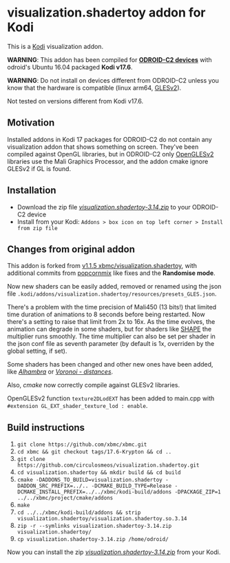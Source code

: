 # visualization.shadertoy addon for Kodi

This is a [Kodi](http://kodi.tv) visualization addon.

**WARNING**: This addon has been compiled for **[ODROID-C2 devices](https://www.hardkernel.com/shop/odroid-c2/)** with odroid's Ubuntu 16.04 packaged **Kodi v17.6**.

**WARNING**: Do not install on devices different from ODROID-C2 unless you know that the hardware is compatible (linux arm64, [GLESv2](https://en.wikipedia.org/wiki/OpenGL_ES)).

Not tested on versions different from Kodi v17.6.

## Motivation

Installed addons in Kodi 17 packages for ODROID-C2 do not contain any visualization addon that shows something on screen. They've been compiled against OpenGL libraries, but in ODROID-C2 only [OpenGLESv2](https://en.wikipedia.org/wiki/OpenGL_ES) libraries use the Mali Graphics Processor, and the addon cmake ignore GLESv2 if GL is found.

## Installation

* Download the zip file *[visualization.shadertoy-3.14.zip](https://github.com/circulosmeos/visualization.shadertoy/releases/download/v3.14/visualization.shadertoy-3.14.zip)* to your ODROID-C2 device
* Install from your Kodi: `Addons > box icon on top left corner > Install from zip file`

## Changes from original addon

This addon is forked from [v1.1.5 xbmc/visualization.shadertoy](https://github.com/xbmc/visualization.shadertoy/tree/v1.1.5), with additional commits from [popcornmix](https://github.com/popcornmix/visualization.shadertoy) like fixes and the **Randomise mode**.

Now new shaders can be easily added, removed or renamed using the json file `.kodi/addons/visualization.shadertoy/resources/presets_GLES.json`.

There's a problem with the time precision of Mali450 (13 bits!) that limited time duration of animations to 8 seconds before being restarted. Now there's a setting to raise that limit from 2x to 16x. As the time evolves, the animation can degrade in some shaders, but for shaders like [SHAPE](https://www.shadertoy.com/view/Mtl3WH) the multiplier runs smoothly. The time multiplier can also be set per shader in the json conf file as seventh parameter (by default is 1x, overriden by the global setting, if set).

Some shaders has been changed and other new ones have been added, like *[Alhambra](https://www.shadertoy.com/view/lss3R7)* or *[Voronoi - distances](https://www.shadertoy.com/view/ldl3W8)*.

Also, *cmake* now correctly compile against GLESv2 libraries.

OpenGLESv2 function `texture2DLodEXT` has been added to main.cpp with `#extension GL_EXT_shader_texture_lod : enable`.

## Build instructions

1. `git clone https://github.com/xbmc/xbmc.git`
2. `cd xbmc && git checkout tags/17.6-Krypton && cd ..`
3. `git clone https://github.com/circulosmeos/visualization.shadertoy.git`
4. `cd visualization.shadertoy && mkdir build && cd build`
5. `cmake -DADDONS_TO_BUILD=visualization.shadertoy -DADDON_SRC_PREFIX=../.. -DCMAKE_BUILD_TYPE=Release -DCMAKE_INSTALL_PREFIX=../../xbmc/kodi-build/addons -DPACKAGE_ZIP=1 ../../xbmc/project/cmake/addons`
6. `make`
7. `cd ../../xbmc/kodi-build/addons && strip visualization.shadertoy/visualization.shadertoy.so.3.14`
8. `zip -r --symlinks visualization.shadertoy-3.14.zip visualization.shadertoy/`
9. `cp visualization.shadertoy-3.14.zip /home/odroid/`

Now you can install the zip *[visualization.shadertoy-3.14.zip](https://github.com/circulosmeos/visualization.shadertoy/releases/download/v3.14/visualization.shadertoy-3.14.zip)* from your Kodi.
